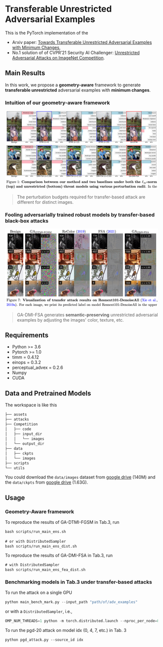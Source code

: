 # Transferable Unrestricted Adversarial Examples

This is the PyTorch implementation of the
* Arxiv paper: [Towards Transferable Unrestricted Adversarial Examples
with Minimum Changes](https://arxiv.org/abs/2201.01102),
* No.1 solution of of CVPR’21 Security AI Challenger: [Unrestricted Adversarial Attacks on ImageNet Competition](https://arxiv.org/abs/2110.09903).

## Main Results

In this work, we propose a **geometry-aware** framework to generate **transferable unrestricted** adversarial examples with **minimum changes**. 

### Intuition of our geometry-aware framework

<p align="center">
    <img src="assets/intuition.png" width="600"\>
</p>

> The perturbation budgets required for transfer-based attack are different for distinct images.

### Fooling adversarially trained robust models by transfer-based black-box attacks

<p align="center">
    <img src="assets/GA-DMI-FSA.png" width="600"\>
</p>

> GA-DMI-FSA generates **semantic-preserving** unrestricted adversarial examples by adjusting the images' color, texture, etc.



## Requirements

* Python >= 3.6
* Pytorch >= 1.0
* timm = 0.4.12
* einops = 0.3.2
* perceptual_advex = 0.2.6
* Numpy
* CUDA


## Data and Pretrained Models

The workspace is like this
```
├── assets
├── attacks
├── Competition
│   ├── code
│   ├── input_dir
│   │   └── images
│   └── output_dir
├── data
│   ├── ckpts
│   └── images
├── scripts
└── utils
```

You could download the `data/images` dataset from [google drive](https://drive.google.com/file/d/1M7Xc7guRKk_YuLoDf-xVv45HX3nh4r_-/view?usp=sharing) (140M) and the `data/ckpts` from [google drive](https://drive.google.com/file/d/1zwC4kx_9Kpe86e9iGwiNXxNjI7S7JP0F/view?usp=sharing) (1.63G).



## Usage


### Geometry-Aware framework

To reproduce the results of GA-DTMI-FGSM in Tab.3, run
```shell
bash scripts/run_main_ens.sh

# or with DistributedSampler
bash scripts/run_main_ens_dist.sh
```

To reproduce the results of GA-DMI-FSA in Tab.3, run
```shell
# with DistributedSampler
bash scripts/run_main_ens_fea_dist.sh
```


### Benchmarking models in Tab.3 under transfer-based attacks

To run the attack on a single GPU
```python
python main_bench_mark.py --input_path "path/of/adv_examples"
```
or with a `DistributedSampler`, i.e.,
```python
OMP_NUM_THREADS=1 python -m torch.distributed.launch --nproc_per_node=8 --master_port 26667 main_bench_mark.py --distributed --batch_size 40 --input_path "path/of/adv_examples"
```

To run the pgd-20 attack on model idx (0, 4, 7, etc.) in Tab. 3
```
python pgd_attack.py --source_id idx
```

